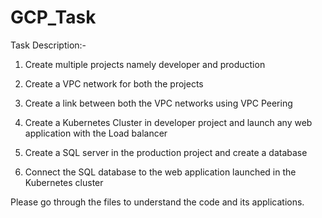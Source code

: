 # GCP_Task

Task Description:-

1. Create multiple projects namely developer and production

2. Create a VPC network for both the projects

3. Create a link between both the VPC networks using VPC Peering

4. Create a Kubernetes Cluster in developer project and launch any web application with the Load balancer

5. Create a SQL server in the production project and create a database

6. Connect the SQL database to the web application launched in the Kubernetes cluster

Please go through the files to understand the code and its applications.
